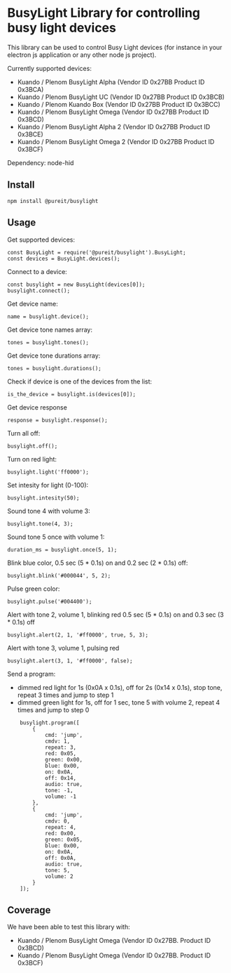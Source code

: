 # BusyLight Library for controlling busy light devices

This library can be used to control Busy Light devices (for instance in your electron js application or any other node js project).

Currently supported devices:
- Kuando / Plenom BusyLight Alpha (Vendor ID 0x27BB Product ID 0x3BCA)
- Kuando / Plenom BusyLight UC (Vendor ID 0x27BB Product ID 0x3BCB)
- Kuando / Plenom Kuando Box (Vendor ID 0x27BB Product ID 0x3BCC)
- Kuando / Plenom BusyLight Omega (Vendor ID 0x27BB Product ID 0x3BCD)
- Kuando / Plenom BusyLight Alpha 2 (Vendor ID 0x27BB Product ID 0x3BCE)
- Kuando / Plenom BusyLight Omega 2 (Vendor ID 0x27BB Product ID 0x3BCF)

Dependency: node-hid

## Install

```
npm install @pureit/busylight
```

## Usage

Get supported devices:
```
const BusyLight = require('@pureit/busylight').BusyLight;
const devices = BusyLight.devices();
```

Connect to a device:
```
const busylight = new BusyLight(devices[0]);
busylight.connect();
```

Get device name:
```
name = busylight.device();
```

Get device tone names array:
```
tones = busylight.tones();
```

Get device tone durations array:
```
tones = busylight.durations();
```

Check if device is one of the devices from the list:
```
is_the_device = busylight.is(devices[0]);
```

Get device response
```
response = busylight.response();
```

Turn all off:
```
busylight.off();
```

Turn on red light:
```
busylight.light('ff0000');
```

Set intesity for light (0-100):
```
busylight.intesity(50);
```

Sound tone 4 with volume 3:
```
busylight.tone(4, 3);
```

Sound tone 5 once with volume 1:
```
duration_ms = busylight.once(5, 1);
```

Blink blue color, 0.5 sec (5 * 0.1s) on and 0.2 sec (2 * 0.1s) off:
```
busylight.blink('#000044', 5, 2);
```

Pulse green color:
```
busylight.pulse('#004400');
```

Alert with tone 2, volume 1, blinking red 0.5 sec (5 * 0.1s) on and 0.3 sec (3 * 0.1s) off
```
busylight.alert(2, 1, '#ff0000', true, 5, 3);
```

Alert with tone 3, volume 1, pulsing red
```
busylight.alert(3, 1, '#ff0000', false);
```

Send a program:
- dimmed red light for 1s (0x0A x 0.1s), off for 2s (0x14 x 0.1s), stop tone, repeat 3 times and jump to step 1
- dimmed green light for 1s, off for 1 sec, tone 5 with volume 2, repeat 4 times and jump to step 0
```
    busylight.program([
        {
            cmd: 'jump',
            cmdv: 1,
            repeat: 3,
            red: 0x05,
            green: 0x00,
            blue: 0x00,
            on: 0x0A,
            off: 0x14,
            audio: true,
            tone: -1,
            volume: -1
        },
        {
            cmd: 'jump',
            cmdv: 0,
            repeat: 4,
            red: 0x00,
            green: 0x05,
            blue: 0x00,
            on: 0x0A,
            off: 0x0A,
            audio: true,
            tone: 5,
            volume: 2
        }
    ]);
```

## Coverage
We have been able to test this library with:
- Kuando / Plenom BusyLight Omega (Vendor ID 0x27BB. Product ID 0x3BCD)
- Kuando / Plenom BusyLight Omega (Vendor ID 0x27BB. Product ID 0x3BCF)
